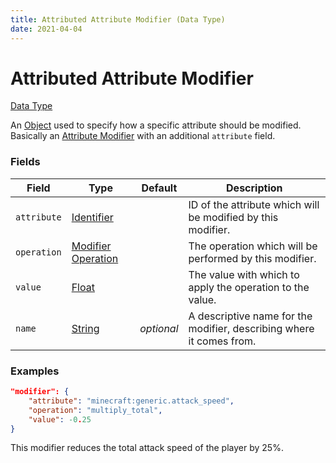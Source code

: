 ```yaml
---
title: Attributed Attribute Modifier (Data Type)
date: 2021-04-04
---
```


# Attributed Attribute Modifier

[Data Type](../data_types.md)

An [Object](object.md) used to specify how a specific attribute should be modified. Basically an [Attribute Modifier](attribute_modifier.md) with an additional `attribute` field.

### Fields

| Field       | Type                                        | Default    | Description                                                          |
| ----------- | ------------------------------------------- | ---------- | -------------------------------------------------------------------- |
| `attribute` | [Identifier](identifier.md)                 |            | ID of the attribute which will be modified by this modifier.         |
| `operation` | [Modifier Operation](modifier_operation.md) |            | The operation which will be performed by this modifier.              |
| `value`     | [Float](float.md)                           |            | The value with which to apply the operation to the value.            |
| `name`      | [String](string.md)                         | _optional_ | A descriptive name for the modifier, describing where it comes from. |

### Examples

```json
"modifier": {
	"attribute": "minecraft:generic.attack_speed",
	"operation": "multiply_total",
	"value": -0.25
}
```

This modifier reduces the total attack speed of the player by 25%.
